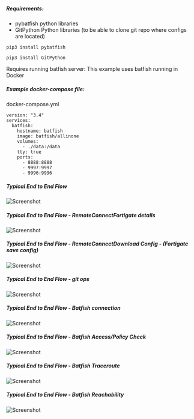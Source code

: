 
##### Requirements:

* pybatfish python libraries
* GitPython Python libraries (to be able to clone git repo where configs are located)

`pip3 install pybatfish`

`pip3 install GitPython`

Requires running batfish server:
This example uses batfish running in Docker

##### Example docker-compose file:

docker-compose.yml

```
version: "3.4"
services:
  batfish:
    hostname: batfish
    image: batfish/allinone
    volumes:
      - ./data:/data
    tty: true
    ports:
      - 8888:8888
      - 9997:9997
      - 9996:9996
```

##### Typical End to End Flow

![Screenshot](https://github.com/bodleytunes/jimiplugin-batfish/blob/dev/typical-end-to-end-flow.png)

##### Typical End to End Flow - RemoteConnectFortigate details

![Screenshot](https://github.com/bodleytunes/jimiplugin-batfish/blob/dev/1_batfish_download_connect_fortigate.png)

##### Typical End to End Flow - RemoteConnectDownload Config - (Fortigate save config)

![Screenshot](https://github.com/bodleytunes/jimiplugin-batfish/blob/dev/2_batfish-cfgbackupFortigateConnect.png)


##### Typical End to End Flow - git ops

![Screenshot](https://github.com/bodleytunes/jimiplugin-batfish/blob/dev/4_batfish-gitops-push.png)
##### Typical End to End Flow - Batfish connection

![Screenshot](https://github.com/bodleytunes/jimiplugin-batfish/blob/dev/5_batfish_connect.png)

##### Typical End to End Flow - Batfish Access/Policy Check

![Screenshot](https://github.com/bodleytunes/jimiplugin-batfish/blob/dev/6_batfish_access_check.png)

##### Typical End to End Flow - Batfish Traceroute

![Screenshot](https://github.com/bodleytunes/jimiplugin-batfish/blob/dev/7_batfish_traceroute_check.png)

##### Typical End to End Flow - Batfish Reachability

![Screenshot](https://github.com/bodleytunes/jimiplugin-batfish/blob/dev/8_batfish_reachability_check.png)
